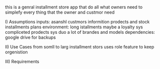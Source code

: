 this is a genral installment store app that do all what owners need to simplefy every thing that the owner and custmor need

I) Assumptions
  inputs:
    asanshl custmors informition 
    prodects and stock 
    installments plans
  environment:
    long istallments 
    maybe a loyalty sys
    compliceted prodects sys duo a lot of brandes and models
  dependencies:
    google drive for backups 

II) Use Cases 
  from somll to larg installment stors 
  uses role feature to keep orgenistion 

III)  Requirements
